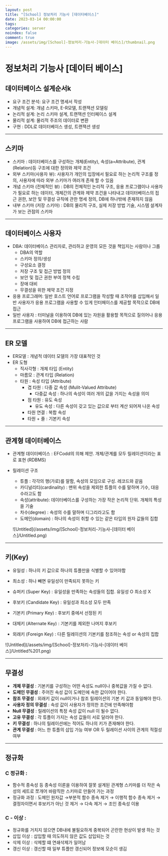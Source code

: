 ```yaml
---
layout: post
title: "[School] 정보처리 기능사 [데이터베이스]"
date: 2023-03-14 00:00:00
tags:
categories: server
noindex: false
comment: true
image: /assets/img/[School]-정보처리-기능사-[데이터 베이스]/thumbnail.png
---
```

# 정보처리 기능사 [데이터 베이스]

## 데이터베이스 설계순서k

- 요구 조건 분석: 요구 조건 명세서 작성
- 개념적 설계: 개념 스키마, E-R모델, 트랜잭션 모델링
- 논리적 설계: 논리 스키마 설계, 트랜잭션 인터페이스 설계
- 물리적 설계: 물리적 주조의 데이터로 변환
- 구현 : DDL로 데이터베이스 생성, 트랜잭션 생성

---

## 스키마

- 스키마 : 데이터베이스를 구성하는 개체(Entity), 속성(a=Attribute), 관계(Relation)등 구조에 대한 정의와 제약 조건
- 외부 스키마(사용자 뷰): 사용자가 개인의 입장에서 필요로 하는 논리적 구조를 정의, 사용자에 따라 외부 스키마가 여러개 존재 할 수 있음
- 개념 스키마 (전체적인 뷰) : DB의 전체적인 논리적 구조, 응용 프로그램이나 사용자가 필요로 하는 데이터, 개체간의 관계와 제약 조건을 나타내고 데이터베이스의 접근 권한, 보안 및 무결성 규칙에 관한 명세 정의, DB에 하나밖에 존재하지 않음
- 내부 스키마 (저장 스키마) : DB의 물리적 구조, 실제 저장 방법 기술, 시스템 설계자가 보는 관점의 스키마

---

## 데이터베이스 사용자

- DBA: 데이터베이스 관리자로, 관리하고 운영의 모든 것을 책임지는 사람이나 그룹
    - DBA의 역할
    - 스키마 정의/생성
    - 구성요소 결정
    - 저장 구조 및 접근 방법 정의
    - 보안 및 접근 권한 부여 정책 수립
    - 장애 대비
    - 무결성을 위한 제약 조건 지정
- 응용 프로그래머: 일반 호스트 언어로 프로그램을 작성할 때 조작어를 삽입해서 일반 사용자가 응용 프로그램을 사용할 수 있게 인터페이스를 제공할 목적으로 DB에 접근
- 일반 사용자 : 터미널을 이용하여 DB에 있는 자원을 활용할 목적으로 질의어나 응용 프로그램을 사용하여 DB에 접근하는 사람

---

## ER 모델

- ER모델 : 개념적 데이터 모델의 가장 대표적인 것
- ER 도형
    - 직사각형 : 개체 타입 (Entity)
    - 마름모 : 관계 타입 (Relation)
    - 타원 : 속성 타입 (Attribute)
        - 겹 타원 : 다중 값 속성 (Mulit-Valued Attribute)
            - 다중값 속성 : 하나의 속성이 여러 개의 값을 가지는 속성을 의미
        - 점 타원 : 유도 속성
            - 유도 속성 : 다른 속성이 갖고 있는 값으로 부터 계산 되어져 나온 속성
        - 타원 연결 : 복합 속성
        - 타원 + 줄 : 기본키 속성


---

## 관계형 데이터베이스

- 관계형 데이터베이스 : EFCodd의 의해 제안. 개체/관계를 모두 릴레이션이라는 표로 표현 (RDBMS)
- 릴레이션 구조
    - 튜플 : 각각의 행(가로)를 말함, 속성의 모임으로 구성. 레코드와 같음
    - 카디널리티(cardinality) : 맨위 속성을 제외한 튜플의 수를 말하며 기수, 대응수라고도 함
    - 속성(attribute): 데이터베이스를 구성하는 가장 작은 논리적 단위. 개체의 특성을 기술
    - 차수(degree) : 속성의 수를 말하며 디그리라고도 함
    - 도메인(domain) : 하나의 속성이 취할 수 있는 같은 타입의 원자 값들의 집합

  ![Untitled](/assets/img/[School]-정보처리-기능사-[데이터 베이스]/Untitled.png)


---

## 키(Key)

- 유일성 : 하나의 키 값으로 하나의 튜플만을 식별할 수  있어야함
- 최소성 : 하나 빼면 유일성이 만족되지 못하는 키

- 슈퍼키 (Super Key) : 유일성을 만족하는 속성들의 집합. 유일성 O 최소성 X
- 후보키 (Candidate Key) : 유일성과 최소성 모두 만족
- 기본키 (Primary Key) : 후보키 중에서 선정된 키
- 대체키 (Alternate Key) : 기본키를 제외한 나머지 후보키
- 외래키 (Foreign Key) : 다른 릴레이션의 기본키를 참조하는 속성 or 속성의 집합

![Untitled](/assets/img/[School]-정보처리-기능사-[데이터 베이스]/Untitled%201.png)

---

## 무결성

- **개체 무결성** : 기본키를 구성하는 어떤 속성도 null이나 중복값을 가질 수 없다.
- **도메인 무결성** : 주어진 속성 값이 도메인에 속한 값이어야 한다.
- **참조 무결성** : 외래키 값이 null이거나 참조 릴레이션의 기본 키 값과 동일해야 한다.
- **사용자 정의 무결성** : 속성 값이 사용자가 정의한 조건에 만족해야함
- **Null 무결성** : 릴레이션의 특정 속성 값이 null 이 될수 없다.
- **고유 무결성** : 각 튜플이 가지는 속성 값들이 서로 달라야 한다.
- **키 무결성** : 하나의 릴레이션에는 적어도 하나의 키가 존재해야 한다.
- **관계 무결성** : 어느 한 튜플의 삽입 가능 여부 OR 두 릴레이션 사이의 관계의 적절성 여부

---

## 정규화

### C 정규화 :

- 함수적 종속성 등 종속성 이론을 이용하여 잘못 설계된 관계형 스키마를 더 작은 속성의 세트로 쪼개어 바람직한 스키마로 만들어 가는 과정
- 정규화 과정 : 도메인 원자값 →부분적 함수 종속 제거 → 이행적 함수 종속 제거 → 결정자이면서 후보키가 아닌 것 제거 → 다속 제거 → 조인 종속성 이용

### C - 이상 :

- 정규화를 거치지 않으면 DB내에 불필요하게 중복되어 곤란한 현상이 발생 하는 것
- 삽입 이상 : 삽입할 때 의도하지 않은 값도 삽입되는 것
- 삭제 이상 : 삭제할 떄 연쇄삭제가 일어남
- 갱신 이상 : 갱신할 때 일부 튜플만 갱신되어 정보에 모순이 생김